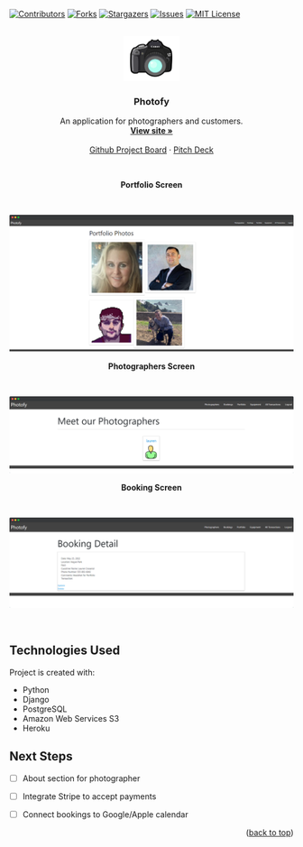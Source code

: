 <div id="top"></div>

<!-- PROJECT SHIELDS -->
<!--
*** I'm using markdown "reference style" links for readability.
*** Reference links are enclosed in brackets [ ] instead of parentheses ( ).
*** See the bottom of this document for the declaration of the reference variables
*** for contributors-url, forks-url, etc. This is an optional, concise syntax you may use.
*** https://www.markdownguide.org/basic-syntax/#reference-style-links
-->
[![Contributors][contributors-shield]][contributors-url]
[![Forks][forks-shield]][forks-url]
[![Stargazers][stars-shield]][stars-url]
[![Issues][issues-shield]][issues-url]
[![MIT License][license-shield]][license-url]


<!-- PROJECT LOGO -->
<br />
<div align="center">
  <a href="https://github.com/othneildrew/Best-README-Template">
    <img src="canon.png" alt="Logo" width="100" height="80">
  </a>

  <h3 align="center">Photofy </h3>

  <p align="center">
    An application for photographers and customers.
    <br />
    <a href="https://github.com/othneildrew/Best-README-Template"><strong>View site »</strong></a>
    <br />
    <br />
    <!-- <a href="https://github.com/othneildrew/Best-README-Template">View Site</a>
    · -->
    <a href="https://github.com/users/lcrosariol/projects/2">Github Project Board</a>
    ·
    <a href="https://docs.google.com/presentation/d/1DKjHvccZqNiwuYVTtwiqE3vCKofOQT7Wz5ZywFELVrc/edit?usp=sharing">Pitch Deck</a>
  </p>
</div>
   <br />
   <p align="center"> <strong>Portfolio Screen</strong> </p>
    <br />

![PhotographersScreen](images/screen1.png)

   <p align="center"> <strong>Photographers Screen</strong> </p>
   <br />

![BookingScreen](images/screen2.png)

   <p align="center"><strong> Booking Screen </strong> </p>
   <br />

![PortfolioScreen](images/screen3.png)

<br />

## Technologies Used
Project is created with:
* Python
* Django
* PostgreSQL
* Amazon Web Services S3
* Heroku


## Next Steps
- [ ] About section for photographer
- [ ] Integrate Stripe to accept payments
- [ ] Connect bookings to Google/Apple calendar


<p align="right">(<a href="#top">back to top</a>)</p>



<!-- MARKDOWN LINKS & IMAGES -->
<!-- https://www.markdownguide.org/basic-syntax/#reference-style-links -->
[contributors-shield]: https://img.shields.io/github/contributors/lcrosariol/Photofy.svg?style=for-the-badge
[contributors-url]: https://github.com/lcrosariol/Photofy/graphs/contributors
[forks-shield]: https://img.shields.io/github/forks/lcrosariol/Photofy.svg?style=for-the-badge
[forks-url]: https://github.com/lcrosariol/Photofy/network/members
[stars-shield]: https://img.shields.io/github/stars/lcrosariol/Photofy.svg?style=for-the-badge
[stars-url]: https://github.com/lcrosariol/Photofy/stargazers
[issues-shield]: https://img.shields.io/github/issues/lcrosariol/Photofy.svg?style=for-the-badge
[issues-url]: https://github.com/lcrosariol/Photofy/issues
[license-shield]: https://img.shields.io/github/license/lcrosariol/Photofy.svg?style=for-the-badge
[license-url]: https://github.com/lcrosariol/Photofy/blob/master/LICENSE.txt

[product-screenshot]: images/screenshot.png